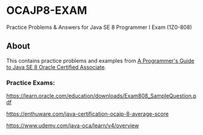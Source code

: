 # OCAJP8-EXAM
Practice Problems &amp; Answers for Java SE 8 Programmer I Exam (1Z0-808)


## About
This contains practice problems and examples from [A Programmer's Guide to Java SE 8 Oracle Certified Associate](http://ii.uib.no/~khalid/ocajp8/source.html).

### Practice Exams:
https://learn.oracle.com/education/downloads/Exam808_SampleQuestion.pdf

https://enthuware.com/java-certification-ocajp-8-average-score

https://www.udemy.com/java-oca/learn/v4/overview